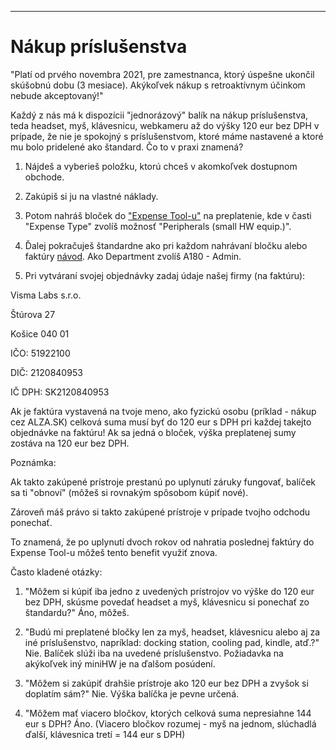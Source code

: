 

---

# Nákup príslušenstva

"Platí od prvého novembra 2021, pre zamestnanca, ktorý úspešne ukončil skúšobnú dobu (3 mesiace). Akýkoľvek nákup s retroaktívnym účinkom nebude akceptovaný!"

Každý z nás má k dispozícii "jednorázový" balík na nákup príslušenstva, teda headset, myš, klávesnicu, webkameru až do výšky 120 eur bez DPH v prípade, že nie je spokojný s príslušenstvom, ktoré máme nastavené a ktoré mu bolo pridelené ako štandard. Čo to v praxi znamená?

1. Nájdeš a vyberieš položku, ktorú chceš v akomkoľvek dostupnom obchode.

2. Zakúpiš si ju na vlastné náklady.

3. Potom nahráš bloček do ["Expense Tool-u"](https://connect.visma.com/) na preplatenie, kde v časti "Expense Type" zvolíš možnosť "Peripherals (small HW equip.)".

4. Ďalej pokračuješ štandardne ako pri každom nahrávaní bločku alebo faktúry [návod](https://docs.google.com/presentation/d/1-kzFiDQu8MeQEZACebJC0UgrmGP0jwsO38HSsEXMnRE/edit#slide=id.g1a0df6372e_1_74). Ako Department zvolíš A180 - Admin.

5. Pri vytváraní svojej objednávky zadaj údaje našej firmy (na faktúru):

Visma Labs s.r.o.

Štúrova 27

Košice 040 01

IČO: 51922100

DIČ: 2120840953

IČ DPH: SK2120840953

Ak je faktúra vystavená na tvoje meno, ako fyzickú osobu (príklad - nákup cez ALZA.SK) celková suma musí byť do 120 eur s DPH pri každej takejto objednávke na faktúru! Ak sa jedná o bloček, výška preplatenej sumy zostáva na 120 eur bez DPH.


Poznámka:

Ak takto zakúpené prístroje prestanú po uplynutí záruky fungovať, balíček sa ti "obnoví" (môžeš si rovnakým spôsobom kúpiť nové).

Zároveň máš právo si takto zakúpené prístroje v prípade tvojho odchodu ponechať.

To znamená, že po uplynutí dvoch rokov od nahratia poslednej faktúry do Expense Tool-u môžeš tento benefit využiť znova.



Často kladené otázky:

1. "Môžem si kúpiť iba jedno z uvedených prístrojov vo výške do 120 eur bez DPH, skúsme povedať headset a myš, klávesnicu si ponechať zo štandardu?"
Áno, môžeš.

2. "Budú mi preplatené bločky len za myš, headset, klávesnicu alebo aj za iné príslušenstvo, napríklad: docking station, cooling pad, kindle, atď.?"
Nie. Balíček slúži iba na uvedené príslušenstvo. Požiadavka na akýkoľvek iný miniHW je na ďalšom posúdení.

3. "Môžem si zakúpiť drahšie prístroje ako 120 eur bez DPH a zvyšok si doplatím sám?"
Nie. Výška balíčka je pevne určená.

4. "Môžem mať viacero bločkov, ktorých celková suma nepresiahne 144 eur s DPH? 
Áno. (Viacero bločkov rozumej - myš na jednom, slúchadlá ďalší, klávesnica tretí = 144 eur s DPH)